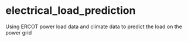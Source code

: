 # electrical_load_prediction
Using ERCOT power load data and climate data to predict the load on the power grid 
